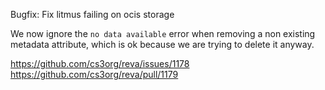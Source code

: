 Bugfix: Fix litmus failing on ocis storage

We now ignore the `no data available` error when removing a non existing metadata attribute, which is ok because we are trying to delete it anyway.

https://github.com/cs3org/reva/issues/1178
https://github.com/cs3org/reva/pull/1179